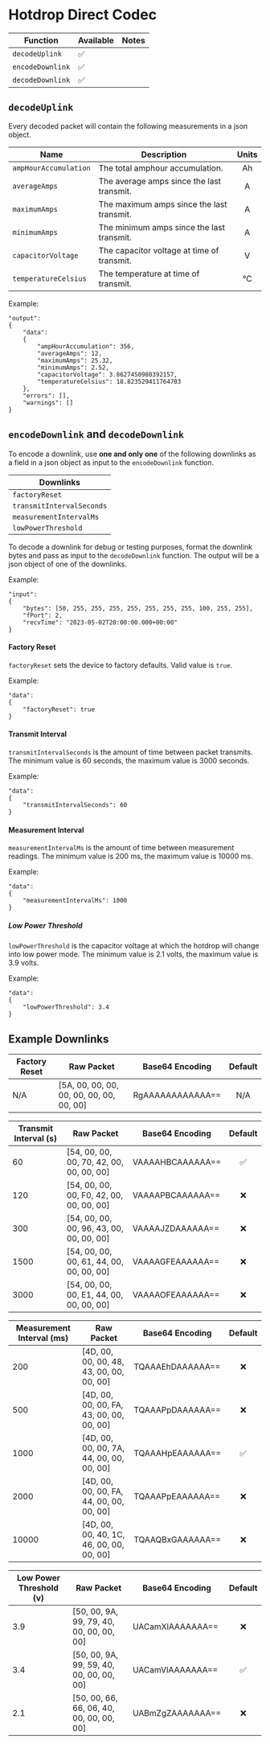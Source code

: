 # Hotdrop Direct Codec

| Function | Available | Notes |
| --- | --- | --- |
| `decodeUplink`| ✅ | |
| `encodeDownlink`| ✅ | |
| `decodeDownlink`| ✅ | |



## `decodeUplink`

Every decoded packet will contain the following measurements in a json object.

| Name | Description | Units |
| --- | --- | :---: |
| `ampHourAccumulation` | The total amphour accumulation. | Ah |
| `averageAmps` | The average amps since the last transmit. | A |
| `maximumAmps` | The maximum amps since the last transmit. | A |
| `minimumAmps` | The minimum amps since the last transmit. | A |
| `capacitorVoltage` | The capacitor voltage at time of transmit. | V |
| `temperatureCelsius` | The temperature at time of transmit. | °C |

Example: 
```
"output": 
{
    "data": 
    {
        "ampHourAccumulation": 356,
        "averageAmps": 12,
        "maximumAmps": 25.32,
        "minimumAmps": 2.52,
        "capacitorVoltage": 3.8627450980392157,
        "temperatureCelsius": 18.823529411764703
    },
    "errors": [],
    "warnings": []
}
```

## `encodeDownlink` and `decodeDownlink`

To encode a downlink, use **one and only one** of the following downlinks as a field in a json object as input to the `encodeDownlink` function.

| Downlinks |
| --- |
| `factoryReset` |
| `transmitIntervalSeconds` |
| `measurementIntervalMs` |
| `lowPowerThreshold` |

To decode a downlink for debug or testing purposes, format the downlink bytes and pass as input to the `decodeDownlink` function. The output will be a json object of one of the downlinks.

Example:
```
"input": 
{
    "bytes": [50, 255, 255, 255, 255, 255, 255, 255, 100, 255, 255],
    "fPort": 2,
    "recvTime": "2023-05-02T20:00:00.000+00:00"
}
```

#### Factory Reset

`factoryReset` sets the device to factory defaults. Valid value is `true`.

Example:
```
"data": 
{
    "factoryReset": true
}
```

#### Transmit Interval

`transmitIntervalSeconds` is the amount of time between packet transmits.
The minimum value is 60 seconds, the maximum value is 3000 seconds.

Example:
```
"data": 
{
    "transmitIntervalSeconds": 60
}
```

#### Measurement Interval
`measurementIntervalMs` is the amount of time between measurement readings.
The minimum value is 200 ms, the maximum value is 10000 ms.

Example:
```
"data": 
{
    "measurementIntervalMs": 1000
}
```


##### Low Power Threshold
`lowPowerThreshold` is the capacitor voltage at which the hotdrop will change into low power mode.
The minimum value is 2.1 volts, the maximum value is 3.9 volts.

Example:
```
"data": 
{
    "lowPowerThreshold": 3.4
}
```

## Example Downlinks

| Factory Reset | Raw Packet | Base64 Encoding | Default |
| --- | --- | --- | :---: |
| N/A | [5A, 00, 00, 00, 00, 00, 00, 00, 00, 00] | RgAAAAAAAAAAAA== | N/A |


| Transmit Interval (s) | Raw Packet | Base64 Encoding | Default |
| --- | --- | --- | :---: |
| 60 | [54, 00, 00, 00, 70, 42, 00, 00, 00, 00] | VAAAAHBCAAAAAA== | ✅ |
| 120 | [54, 00, 00, 00, F0, 42, 00, 00, 00, 00] | VAAAAPBCAAAAAA== | ❌ |
| 300 | [54, 00, 00, 00, 96, 43, 00, 00, 00, 00] | VAAAAJZDAAAAAA== | ❌ |
| 1500 | [54, 00, 00, 00, 61, 44, 00, 00, 00, 00] | VAAAAGFEAAAAAA== | ❌ |
| 3000 | [54, 00, 00, 00, E1, 44, 00, 00, 00, 00] | VAAAAOFEAAAAAA== | ❌ |


| Measurement Interval (ms) | Raw Packet | Base64 Encoding | Default |
| --- | --- | --- | :---: |
| 200 | [4D, 00, 00, 00, 48, 43, 00, 00, 00, 00] | TQAAAEhDAAAAAA== | ❌ |
| 500 | [4D, 00, 00, 00, FA, 43, 00, 00, 00, 00] | TQAAAPpDAAAAAA== | ❌ |
| 1000 | [4D, 00, 00, 00, 7A, 44, 00, 00, 00, 00] | TQAAAHpEAAAAAA== | ✅ |
| 2000 | [4D, 00, 00, 00, FA, 44, 00, 00, 00, 00] | TQAAAPpEAAAAAA== | ❌ |
| 10000 | [4D, 00, 00, 40, 1C, 46, 00, 00, 00, 00] | TQAAQBxGAAAAAA== | ❌ |

| Low Power Threshold (v) | Raw Packet | Base64 Encoding | Default |
| --- | --- | --- | :---: |
| 3.9 | [50, 00, 9A, 99, 79, 40, 00, 00, 00, 00] | UACamXlAAAAAAA== | ❌ |
| 3.4 | [50, 00, 9A, 99, 59, 40, 00, 00, 00, 00] | UACamVlAAAAAAA== | ✅ |
| 2.1 | [50, 00, 66, 66, 06, 40, 00, 00, 00, 00] | UABmZgZAAAAAAA== | ❌ |